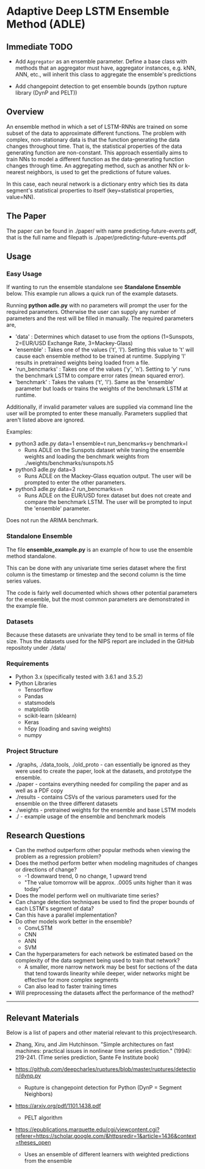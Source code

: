 # Adaptive Deep LSTM Ensemble Method (ADLE)

## Immediate TODO

+ Add `Aggregator` as an ensemble parameter. Define a base class with methods that an aggregator must have, aggregator instances, e.g. kNN, ANN, etc., will inherit this class to aggregate the ensemble's predictions

+ Add changepoint detection to get ensemble bounds (python rupture library (DynP and PELT))

## Overview

An ensemble method in which a set of LSTM-RNNs are trained on some subset of the data to approximate different functions. The problem with complex,
non-stationary data is that the function generating the data changes throughout time. That is, the statistical properties of the data generating
function are non-constant. This approach essentially aims to train NNs to model a different function as the data-generating function changes through time. An aggregating method,
such as another NN or k-nearest neighbors, is used to get the predictions of future values.

In this case, each neural network is a dictionary entry which ties its data segment's statistical properties to itself (key=statistical properties, value=NN).

## The Paper

The paper can be found in ./paper/ with name predicting-future-events.pdf, that is the full name and filepath is ./paper/predicting-future-events.pdf

## Usage

### Easy Usage

If wanting to run the ensemble standalone see **Standalone Ensemble** below. This example run allows a quick run of the example datasets.

Running **python adle.py** with no parameters will prompt the user for the required parameters. Otherwise
the user can supply any number of parameters and the rest will be filled in manually. The required parameters are,

+ 'data' : Determines which dataset to use from the options (1=Sunspots, 2=EUR/USD Exchange Rate, 3=Mackey-Glass)
+ 'ensemble' : Takes one of the values ('t', 'l'). Setting this value to 't' will cause each
ensemble method to be trained at runtime. Supplying 'l' results in pretrained weights being loaded from a file.
+ 'run_bencmarks' : Takes one of the values ('y', 'n'). Setting to 'y' runs the benchmark LSTM to compare
error rates (mean squared error).
+ 'benchmark' : Takes the values ('t', 'l'). Same as the 'ensemble' parameter but loads or trains the
weights of the benchmark LSTM at runtime.

Additionally, if invalid parameter values are supplied via command line the user will be prompted to enter these manually. Parameters supplied that aren't listed above are ignored.

Examples:
  + python3 adle.py data=1 ensemble=t run_bencmarks=y benchmark=l
    + Runs ADLE on the Sunspots dataset while traning the ensemble weights and loading the benchmark weights from ./weights/benchmarks/sunspots.h5
  + python3 adle.py data=3
    + Runs ADLE on the Mackey-Glass equation output. The user will be prompted to enter the other parameters.
  + python3 adle.py data=2 run_bencmarks=n
    + Runs ADLE on the EUR/USD forex dataset but does not create and compare the benchmark LSTM. The user will be prompted to input the 'ensemble' parameter.

Does not run the ARIMA benchmark.

### Standalone Ensemble

The file **ensemble_example.py** is an example of how to use the ensemble method standalone.

This can be done with any univariate time series dataset where the first column is the timestamp or timestep and the second column is the time series values.

The code is fairly well documented which shows other potential parameters for the ensemble, but the most common parameters are demonstrated in the example file.

### Datasets

Because these datasets are univariate they tend to be small in terms of file size. Thus the datasets used for the NIPS report are included in the GitHub repositoty under ./data/

### Requirements

+ Python 3.x (specifically tested with 3.6.1 and 3.5.2)
+ Python Libraries
  + Tensorflow
  + Pandas
  + statsmodels
  + matplotlib
  + scikit-learn (sklearn)
  + Keras
  + h5py (loading and saving weights)
  + numpy

### Project Structure

+ ./graphs, ./data_tools, ./old_proto - can essentially be ignored as they were used to create the paper, look at the datasets, and prototype the ensemble.
+ ./paper - contains everything needed for compiling the paper and as well as a PDF copy
+ ./results - contains CSVs of the various parameters used for the ensemble on the three different datasets
+ ./weights - pretrained weights for the ensemble and base LSTM models
+ ./ - example usage of the ensemble and benchmark models


## Research Questions

+ Can the method outperform other popular methods when viewing the problem as a regression problem?
+ Does the method perform better when modeling magnitudes of changes or directions of change?
  + -1 downward trend, 0 no change, 1 upward trend
  + "The value tomorrow will be approx. .0005 units higher than it was today"
+ Does the model perform well on multivariate time series?
+ Can change detection techniques be used to find the proper bounds of each LSTM's segment of data?
+ Can this have a parallel implementation?
+ Do other models work better in the ensemble?
  + ConvLSTM
  + CNN
  + ANN
  + SVM
+ Can the hyperparameters for each network be estimated based on the complexity of the data segment being used to train that network?
  + A smaller, more narrow network may be best for sections of the data that tend towards linearity while deeper, wider networks might be effective for more complex segments
  + Can also lead to faster training times
+ Will preprocessing the datasets affect the performance of the method?

--------

## Relevant Materials

Below is a list of papers and other material relevant to this project/research.

+ Zhang, Xiru, and Jim Hutchinson. "Simple architectures on fast machines: practical issues in nonlinear time series prediction." (1994): 219-241. (Time series prediction, Sante Fe Institute book)

+ https://github.com/deepcharles/ruptures/blob/master/ruptures/detection/dynp.py
  + Rupture is changepoint detection for Python (DynP = Segment Neighbors)

+ https://arxiv.org/pdf/1101.1438.pdf
  + PELT algorithm 
  
+ https://epublications.marquette.edu/cgi/viewcontent.cgi?referer=https://scholar.google.com/&httpsredir=1&article=1436&context=theses_open
  + Uses an ensemble of different learners with weighted predictions from the ensemble
